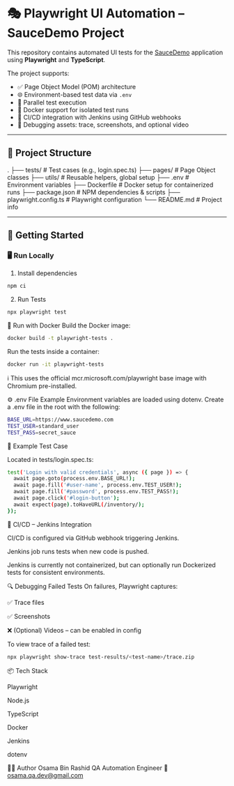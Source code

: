 # 🎭 Playwright UI Automation – SauceDemo Project

This repository contains automated UI tests for the [SauceDemo](https://www.saucedemo.com/) application using **Playwright** and **TypeScript**.

The project supports:
- ✅ Page Object Model (POM) architecture
- 🌐 Environment-based test data via `.env`
- 🧪 Parallel test execution
- 🐳 Docker support for isolated test runs
- 🔁 CI/CD integration with Jenkins using GitHub webhooks
- 📸 Debugging assets: trace, screenshots, and optional video

---

## 📁 Project Structure

.
├── tests/ # Test cases (e.g., login.spec.ts)
├── pages/ # Page Object classes
├── utils/ # Reusable helpers, global setup
├── .env # Environment variables
├── Dockerfile # Docker setup for containerized runs
├── package.json # NPM dependencies & scripts
├── playwright.config.ts # Playwright configuration
└── README.md # Project info


---

## 🚀 Getting Started

### 🖥️ Run Locally

1. Install dependencies

```bash
npm ci
```
2. Run Tests
```bash
npx playwright test
```
🐳 Run with Docker
Build the Docker image:

```bash
docker build -t playwright-tests .
```
Run the tests inside a container:

```bash
docker run -it playwright-tests
```
ℹ️ This uses the official mcr.microsoft.com/playwright base image with Chromium pre-installed.

⚙️ .env File Example
Environment variables are loaded using dotenv. Create a .env file in the root with the following:

```bash
BASE_URL=https://www.saucedemo.com
TEST_USER=standard_user
TEST_PASS=secret_sauce
```

🧪 Example Test Case

Located in tests/login.spec.ts:

```bash
test('Login with valid credentials', async ({ page }) => {
  await page.goto(process.env.BASE_URL!);
  await page.fill('#user-name', process.env.TEST_USER!);
  await page.fill('#password', process.env.TEST_PASS!);
  await page.click('#login-button');
  await expect(page).toHaveURL(/inventory/);
});
```

🤖 CI/CD – Jenkins Integration

CI/CD is configured via GitHub webhook triggering Jenkins.

Jenkins job runs tests when new code is pushed.

Jenkins is currently not containerized, but can optionally run Dockerized tests for consistent environments.

🔍 Debugging Failed Tests
On failures, Playwright captures:

✅ Trace files

✅ Screenshots

❌ (Optional) Videos – can be enabled in config

To view trace of a failed test:

```bash
npx playwright show-trace test-results/<test-name>/trace.zip
```

📦 Tech Stack

Playwright

Node.js

TypeScript

Docker

Jenkins

dotenv

🙋‍♂️ Author
Osama Bin Rashid
QA Automation Engineer
📧 osama.qa.dev@gmail.com
